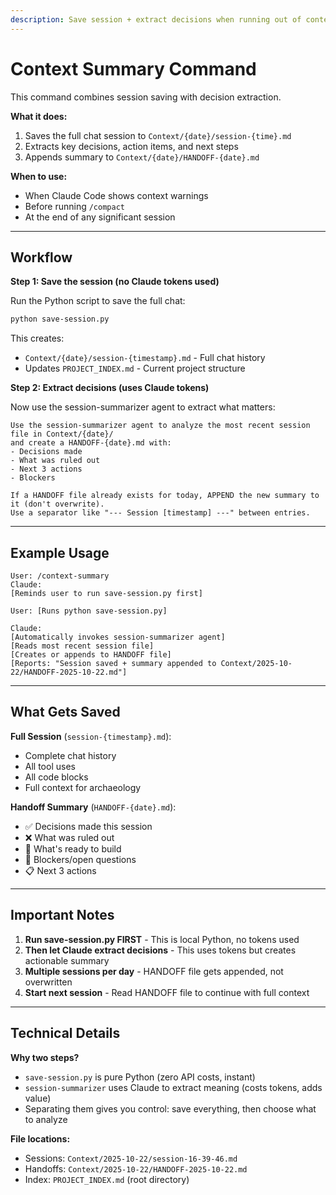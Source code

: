 ```yaml
---
description: Save session + extract decisions when running out of context
---
```


# Context Summary Command

This command combines session saving with decision extraction.

**What it does:**
1. Saves the full chat session to `Context/{date}/session-{time}.md`
2. Extracts key decisions, action items, and next steps
3. Appends summary to `Context/{date}/HANDOFF-{date}.md`

**When to use:**
- When Claude Code shows context warnings
- Before running `/compact`
- At the end of any significant session

---

## Workflow

**Step 1: Save the session (no Claude tokens used)**

Run the Python script to save the full chat:

```bash
python save-session.py
```

This creates:
- `Context/{date}/session-{timestamp}.md` - Full chat history
- Updates `PROJECT_INDEX.md` - Current project structure

**Step 2: Extract decisions (uses Claude tokens)**

Now use the session-summarizer agent to extract what matters:

```
Use the session-summarizer agent to analyze the most recent session file in Context/{date}/
and create a HANDOFF-{date}.md with:
- Decisions made
- What was ruled out
- Next 3 actions
- Blockers

If a HANDOFF file already exists for today, APPEND the new summary to it (don't overwrite).
Use a separator like "--- Session [timestamp] ---" between entries.
```

---

## Example Usage

```
User: /context-summary
Claude:
[Reminds user to run save-session.py first]

User: [Runs python save-session.py]

Claude:
[Automatically invokes session-summarizer agent]
[Reads most recent session file]
[Creates or appends to HANDOFF file]
[Reports: "Session saved + summary appended to Context/2025-10-22/HANDOFF-2025-10-22.md"]
```

---

## What Gets Saved

**Full Session** (`session-{timestamp}.md`):
- Complete chat history
- All tool uses
- All code blocks
- Full context for archaeology

**Handoff Summary** (`HANDOFF-{date}.md`):
- ✅ Decisions made this session
- ❌ What was ruled out
- 🚀 What's ready to build
- 🚧 Blockers/open questions
- 📋 Next 3 actions

---

## Important Notes

1. **Run save-session.py FIRST** - This is local Python, no tokens used
2. **Then let Claude extract decisions** - This uses tokens but creates actionable summary
3. **Multiple sessions per day** - HANDOFF file gets appended, not overwritten
4. **Start next session** - Read HANDOFF file to continue with full context

---

## Technical Details

**Why two steps?**
- `save-session.py` is pure Python (zero API costs, instant)
- `session-summarizer` uses Claude to extract meaning (costs tokens, adds value)
- Separating them gives you control: save everything, then choose what to analyze

**File locations:**
- Sessions: `Context/2025-10-22/session-16-39-46.md`
- Handoffs: `Context/2025-10-22/HANDOFF-2025-10-22.md`
- Index: `PROJECT_INDEX.md` (root directory)
